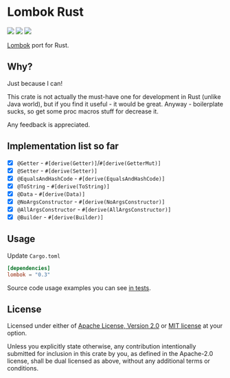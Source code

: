 # Lombok Rust
[![](https://docs.rs/lombok/badge.svg)](https://docs.rs/lombok/)
[![](https://img.shields.io/crates/v/lombok.svg)](https://crates.io/crates/lombok)
[![](https://img.shields.io/crates/d/lombok.svg)](https://crates.io/crates/lombok)


[Lombok](https://projectlombok.org) port for Rust.

## Why?

Just because I can!

This crate is not actually the must-have one for development in Rust (unlike Java world), but if you find it useful - it
would be great. Anyway - boilerplate sucks, so get some proc macros stuff for decrease it.

Any feedback is appreciated.

## Implementation list so far

- [x] `@Getter` - `#[derive(Getter)]`/`#[derive(GetterMut)]`
- [x] `@Setter` - `#[derive(Setter)]`
- [x] `@EqualsAndHashCode` - `#[derive(EqualsAndHashCode)]`
- [x] `@ToString` - `#[derive(ToString)]`
- [x] `@Data` - `#[derive(Data)]`
- [x] `@NoArgsConstructor` - `#[derive(NoArgsConstructor)]`
- [x] `@AllArgsConstructor` - `#[derive(AllArgsConstructor)]`
- [x] `@Builder` - `#[derive(Builder)]`

## Usage

Update `Cargo.toml`

```toml
[dependencies]
lombok = "0.3"
```

Source code usage examples you can see [in tests](./tests/tests.rs).

## License

Licensed under either of [Apache License, Version 2.0](LICENSE-APACHE.md) or [MIT license](LICENSE-MIT.md) at your
option.

Unless you explicitly state otherwise, any contribution intentionally submitted for inclusion in this crate by you, as
defined in the Apache-2.0 license, shall be dual licensed as above, without any additional terms or conditions.
